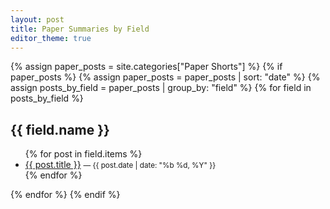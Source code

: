 ```yaml
---
layout: post
title: Paper Summaries by Field
editor_theme: true
---
```


{% assign paper_posts = site.categories["Paper Shorts"] %}
{% if paper_posts %}
  {% assign paper_posts = paper_posts | sort: "date" %}
  {% assign posts_by_field = paper_posts | group_by: "field" %}
  {% for field in posts_by_field %}
  <h2>{{ field.name }}</h2>
  <ul>
    {% for post in field.items %}
    <li>
      <a href="{{ post.url }}">{{ post.title }}</a>
      <small>— {{ post.date | date: "%b %d, %Y" }}</small>
    </li>
    {% endfor %}
  </ul>
  {% endfor %}
{% endif %}


